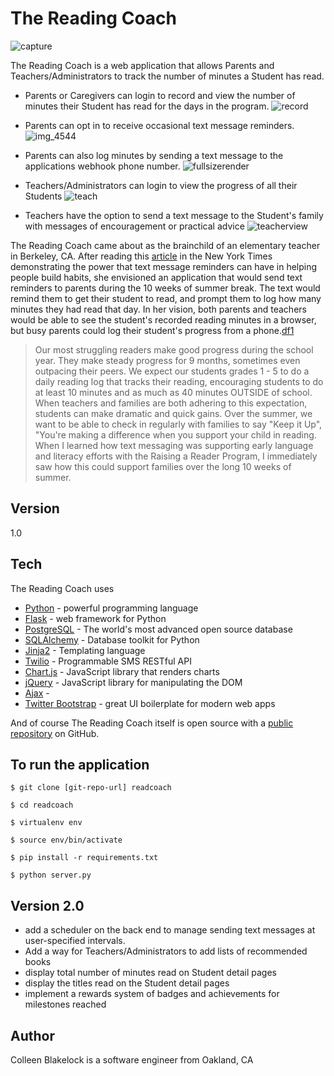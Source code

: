 # The Reading Coach

![capture](https://cloud.githubusercontent.com/assets/7019142/16339565/3d6abb02-39d8-11e6-98b3-bec3143e6fae.PNG)

The Reading Coach is a web application that allows Parents and Teachers/Administrators to track the number of minutes a Student has read.

  - Parents or Caregivers can login to record and view the number of minutes their Student has read for the days in the program.
![record](https://cloud.githubusercontent.com/assets/7019142/16339385/427068fa-39d7-11e6-8bde-c735ff3ab981.PNG)
  - Parents can opt in to receive occasional text message reminders. 
![img_4544](https://cloud.githubusercontent.com/assets/7019142/16339947/3c7af44e-39da-11e6-8b57-3c269936b611.PNG)
  - Parents can also log minutes by sending a text message to the applications webhook phone number.
![fullsizerender](https://cloud.githubusercontent.com/assets/7019142/16339949/3ec433f0-39da-11e6-9b78-889ddd15b8a9.jpg)
  - Teachers/Administrators can login to view the progress of all their Students
![teach](https://cloud.githubusercontent.com/assets/7019142/16339395/4a64927a-39d7-11e6-9663-aa3b024d3a24.PNG)

  - Teachers have the option to send a text message to the Student's family with messages of encouragement or practical advice
![teacherview](https://cloud.githubusercontent.com/assets/7019142/16339463/a519ee7c-39d7-11e6-9103-d0a13495bbfb.PNG)

The Reading Coach came about as the brainchild of an elementary teacher in Berkeley, CA. After reading this [article](http://goo.gl/YIUrb5) in the New York Times demonstrating the power that text message reminders can have in helping people build habits, she envisioned an application that would send text reminders to parents during the 10 weeks of summer break. The text would remind them to get their student to read, and prompt them to log how many minutes they had read that day. In her vision, both parents and teachers would be able to see the student's recorded reading minutes in a browser, but busy parents could log their student's progress from a phone.[df1]

> Our most struggling readers make good progress during the school year. They make steady progress for 9 months, sometimes even outpacing their peers.  We expect our students grades 1 - 5 to do a daily reading log that tracks their reading, encouraging students to do at least 10 minutes and as much as 40 minutes OUTSIDE of school.  When teachers and families are both adhering to this expectation, students can make dramatic and quick gains. Over the summer, we want to be able to check in regularly with families to say "Keep it Up", "You're making a difference when you support your child in reading. When I learned how text messaging was supporting early language and literacy efforts with the Raising a Reader Program, I immediately saw how this could support families over the long 10 weeks of summer.


Version
----
1.0

Tech
----

The Reading Coach uses
* [Python](https://www.python.org/) - powerful programming language
* [Flask](http://flask.pocoo.org/) - web framework for Python
* [PostgreSQL](https://www.postgresql.org/) - The world's most advanced open source database
* [SQLAlchemy](http://www.sqlalchemy.org/) - Database toolkit for Python
* [Jinja2](http://jinja.pocoo.org/docs/dev/) - Templating language
* [Twilio](https://www.twilio.com/sms) - Programmable SMS RESTful API
* [Chart.js](http://www.chartjs.org/) - JavaScript library that renders charts
* [jQuery] - JavaScript library for manipulating the DOM
* [Ajax](https://developer.mozilla.org/en-US/docs/AJAX) - 
* [Twitter Bootstrap] - great UI boilerplate for modern web apps

And of course The Reading Coach itself is open source with a [public repository](https://github.com/groovycol/Reading-Coach)
 on GitHub.

To run the application
----

```
$ git clone [git-repo-url] readcoach

$ cd readcoach

$ virtualenv env

$ source env/bin/activate

$ pip install -r requirements.txt

$ python server.py
```

Version 2.0
----
- add a scheduler on the back end to manage sending text messages at user-specified intervals. 
- Add a way for Teachers/Administrators to add lists of recommended books
- display total number of minutes read on Student detail pages
- display the titles read on the Student detail pages
- implement a rewards system of badges and achievements for milestones reached

Author
----
Colleen Blakelock is a software engineer from Oakland, CA



[//]: # (These are reference links used in the body of this note and get stripped out when the markdown processor does its job. There is no need to format nicely because it shouldn't be seen. Thanks SO - http://stackoverflow.com/questions/4823468/store-comments-in-markdown-syntax)


   [dill]: <https://github.com/joemccann/dillinger>
   [git-repo-url]: <https://github.com/joemccann/dillinger.git>
   [john gruber]: <http://daringfireball.net>
   [@thomasfuchs]: <http://twitter.com/thomasfuchs>
   [df1]: <http://daringfireball.net/projects/markdown/>
   [markdown-it]: <https://github.com/markdown-it/markdown-it>
   [Ace Editor]: <http://ace.ajax.org>
   [node.js]: <http://nodejs.org>
   [Twitter Bootstrap]: <http://twitter.github.com/bootstrap/>
   [keymaster.js]: <https://github.com/madrobby/keymaster>
   [jQuery]: <http://jquery.com>
   [@tjholowaychuk]: <http://twitter.com/tjholowaychuk>
   [express]: <http://expressjs.com>
   [AngularJS]: <http://angularjs.org>
   [Gulp]: <http://gulpjs.com>

   [PlDb]: <https://github.com/joemccann/dillinger/tree/master/plugins/dropbox/README.md>
   [PlGh]:  <https://github.com/joemccann/dillinger/tree/master/plugins/github/README.md>
   [PlGd]: <https://github.com/joemccann/dillinger/tree/master/plugins/googledrive/README.md>
   [PlOd]: <https://github.com/joemccann/dillinger/tree/master/plugins/onedrive/README.md>
